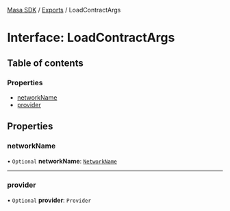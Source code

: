 [Masa SDK](../README.md) / [Exports](../modules.md) / LoadContractArgs

# Interface: LoadContractArgs

## Table of contents

### Properties

- [networkName](LoadContractArgs.md#networkname)
- [provider](LoadContractArgs.md#provider)

## Properties

### networkName

• `Optional` **networkName**: [`NetworkName`](../modules.md#networkname)

___

### provider

• `Optional` **provider**: `Provider`
